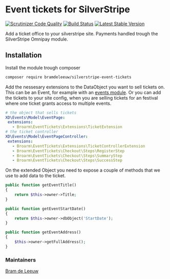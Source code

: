 # Event tickets for SilverStripe
[![Scrutinizer Code Quality](https://scrutinizer-ci.com/g/TheBnl/event-tickets/badges/quality-score.png?b=master)](https://scrutinizer-ci.com/g/TheBnl/event-tickets/?branch=master)
[![Build Status](https://scrutinizer-ci.com/g/TheBnl/event-tickets/badges/build.png?b=master)](https://scrutinizer-ci.com/g/TheBnl/event-tickets/build-status/master)
[![Latest Stable Version](https://poser.pugx.org/bramdeleeuw/silverstripe-event-tickets/version)](https://packagist.org/packages/bramdeleeuw/silverstripe-event-tickets)


Add a ticket office to your silverstripe site. Payments handled trough the SilverStripe Omnipay module.

## Installation

Install the module trough composer

```bash
composer require bramdeleeuw/silverstripe-event-tickets
```

Add the nessesary extensions to the DataObject you want to sell tickets on. This can be an Event, for example with an [events module](https://github.com/xddesigners/silverstripe-events). Or you can add the tickets to your site config, when you are selling tickets for an festival where one ticket grants access to multiple events.

```yml
# the object that sells tickets
XD\Events\Model\EventPage:
 extensions:
   - Broarm\EventTickets\Extensions\TicketExtension
# the ticket controller
XD\Events\Model\EventPageController:
 extensions:
   - Broarm\EventTickets\Extensions\TicketControllerExtension
   - Broarm\EventTickets\Checkout\Steps\RegisterStep
   - Broarm\EventTickets\Checkout\Steps\SummaryStep
   - Broarm\EventTickets\Checkout\Steps\SuccessStep
```

On the extended Object you need to expose a couple of methods that we use to add data to the ticket.

```php
public function getEventTitle()
{
    return $this->owner->Title;
}

public function getEventStartDate()
{
    return $this->owner->dbObject('StartDate');
}

public function getEventAddress()
{
    $this->owner->getFullAddress();
}
```

### Maintainers

[Bram de Leeuw](http://www.twitter.com/bramdeleeuw)